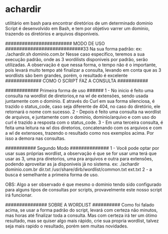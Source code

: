 # achardir
utilitário em bash para encontrar diretórios de um determinado dominio
Script é desenvolvido em Bash, e tem por objetivo varrer um dominio, trazendo os diretórios e arquivos disponiveis.

######################## MODO DE USO ############################33
Na sua forma padrão:
  ex: ./achardir.sh dominio.com.br
  Nesse caso especifico, teremos a sua execução padrão, onde as 3 wordilists disponiveis por padrão, serão utilizadas.
  A observação é que nessa forma, o tempo não é o importante, pois levará muito tempo até finalizar a consulta, levando em conta
  que as 3 wordlists são bem grandes, porém, o resultado é excelente
############# COMO O SCRIPT FAZ A CONSULTA ###########

############ Primeira forma de uso ######
1 - No inicio é feito uma consulta na wordlist de diretorios,e na wl de extensões, sendo usada juntamente com o dominio. E através do Curl em sua forma
    silenciosa, é trazido o status_code, caso seja diferente de 404, no caso do diretório, ele retornará o nome com sucesso.
2 - Depois é feito uma consulta na wordlist de arquivos, e juntamente com o dominio, dominio/arquivo e com uso do curl é trazido
    a resposta com o status_code.
3 - Em uma terceira consulta, é feita uma leitura na wl dos diretorios, concatenando com os arquivos e com a wl de extensoes, trazendo
    o resultado como nos exemplos acima.
Por isso a demora nas consultas.

########### Segundo Modo ##############
1 - Você pode optar por usar suas próprias wordlist, a observação é que se for usar uma terá que usar as 3, uma pra diretorios, uma pra
    arquivos e outra para extensões, podendo aproveitar as ja disponiveis já no sistema.
    ex: ./achardir dominio.com.br dir.txt /usr/share/dirb/wordlist/common.txt ext.txt
2 - a busca é semelhante a primeira forma de uso.

OBS: Algo a ser observado é que mesmo o dominio tendo sido configurado para alguns tipos de consultas por scripts, provavelmente este
nosso script irá funcionar.

############### SOBRE A WORDLIST ##########
Como foi falado acima, se usar a forma padrão do script, levará com certeza não minutos, mas horas até finalizar toda a consulta.
Mas com certeza irá ter um ótimo resultado, mas se quiser algo mais rápido, crie sua propria wordlist, talvez seja mais rapido o resultado,
porém sem muitas novidades.
